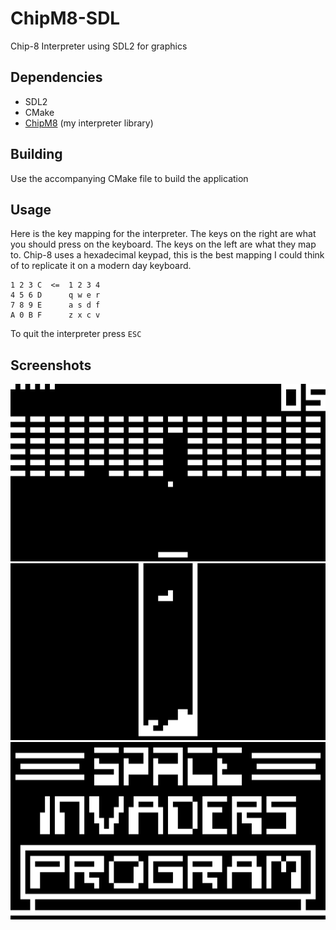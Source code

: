 # ChipM8-SDL

Chip-8 Interpreter using SDL2 for graphics

## Dependencies
- SDL2
- CMake
- [ChipM8](https://github.com/airloaf/ChipM8-Core) (my interpreter library)

## Building
Use the accompanying CMake file to build the application

## Usage
Here is the key mapping for the interpreter. The keys on the right are what you should press on the keyboard. The keys on the left are what they map to. Chip-8 uses a hexadecimal keypad, this is the best mapping I could think of to replicate it on a modern day keyboard.

```
1 2 3 C  <=  1 2 3 4
4 5 6 D      q w e r
7 8 9 E      a s d f
A 0 B F      z x c v
```

To quit the interpreter press ```ESC```

## Screenshots
![Brix](https://github.com/airloaf/ChipM8-SDL/blob/master/screenshots/Brix.PNG)
![Tetris](https://github.com/airloaf/ChipM8-SDL/blob/master/screenshots/Tetris.PNG)
![SpaceInvaders](https://github.com/airloaf/ChipM8-SDL/blob/master/screenshots/SpaceInvaders.PNG)
